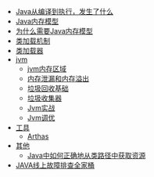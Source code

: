+ [Java从编译到执行，发生了什么](Java从编译到执行，发生了什么.md)
+ [Java内存模型](Java内存模型.md)
+ [为什么需要Java内存模型](为什么需要Java内存模型.md)
+ [类加载机制](类加载机制.md)
+ [类加载器](类加载器.md)
+ [jvm]()
    + [jvm内存区域](jvm内存区域.md)
    + [内存泄漏和内存溢出](内存泄漏和内存溢出.md)
    + [垃圾回收基础](垃圾回收基础.md)
    + [垃圾收集器](垃圾收集器.md)
    + [Jvm实战](Jvm实战.md)
    + [Jvm调优](Jvm调优.md)
+ [工具]()
    + [Arthas](Arthas.md)
+ [其他]()
    + [Java中如何正确地从类路径中获取资源](Java中如何正确地从类路径中获取资源.md)
+ [JAVA线上故障排查全家桶](JAVA线上故障排查全家桶.md)




